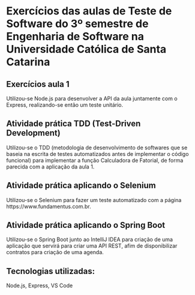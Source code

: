 <h1>Exercícios das aulas de Teste de Software do 3º semestre de Engenharia de Software na Universidade Católica de Santa Catarina</h1> 

<h2>Exercícios aula 1</h2> 
<p>Utilizou-se Node.js para desenvolver a API da aula juntamente com o Express, realizando-se então um teste unitário.</p>

<h2>Atividade prática TDD (Test-Driven Development)</h2> 
<p>Utilizou-se o TDD (metodologia de desenvolvimento de softwares que se baseia na escrita de testes automatizados antes de implementar o código funcional) para implementar a função Calculadora de Fatorial, de forma parecida com a aplicação da aula 1.</p>

<h2>Atividade prática aplicando o Selenium</h2>
<p>Utilizou-se o Selenium para fazer um teste automatizado com a página https://www.fundamentus.com.br.</p>

<h2>Atividade prática aplicando o Spring Boot</h2>
<p>Utilizou-se o Spring Boot junto ao IntelliJ IDEA para criação de uma aplicação que servirá para criar uma API REST, afim de disponibilizar contratos para criação de uma agenda.</p>

<h2> Tecnologias utilizadas:</h2>
<p>Node.js, Express, VS Code</p>
